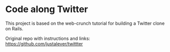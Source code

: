 # Code along Twitter
This project is based on the web-crunch tutorial for building a Twitter clone on Rails.

Original repo with instructions and links: https://github.com/justalever/twittter

